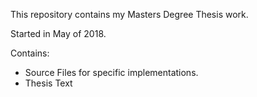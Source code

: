 This repository contains my Masters Degree Thesis work. 

Started in May of 2018.

Contains:
- Source Files for specific implementations.
- Thesis Text
